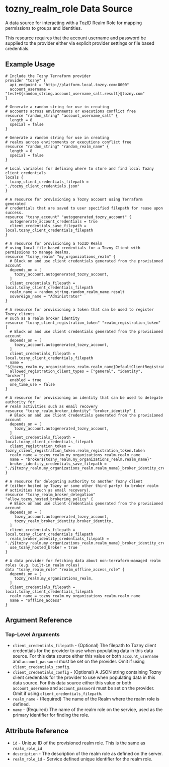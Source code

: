 # tozny_realm_role Data Source

A data source for interacting with a TozID Realm Role for mapping permissions to groups and identities.

This resource requires that the account username and password be supplied to the provider either via explicit provider settings or file based credentials.

## Example Usage
```hcl
# Include the Tozny Terraform provider
provider "tozny" {
  api_endpoint = "http://platform.local.tozny.com:8000"
  account_username = "test+${random_string.account_username_salt.result}@tozny.com"
}

# Generate a random string for use in creating
# accounts across environments or executions conflict free
resource "random_string" "account_username_salt" {
  length = 8
  special = false
}

# Generate a random string for use in creating
# realms across environments or executions conflict free
resource "random_string" "random_realm_name" {
  length = 8
  special = false
}

# Local variables for defining where to store and find local Tozny client credentials
locals {
  tozny_client_credentials_filepath = "./tozny_client_credentials.json"
}

# A resource for provisioning a Tozny account using Terraform generated
# credentials that are saved to user specified filepath for reuse upon success.
resource "tozny_account" "autogenerated_tozny_account" {
  autogenerate_account_credentials = true
  client_credentials_save_filepath = local.tozny_client_credentials_filepath
}

# A resource for provisioning a TozID Realm
# using local file based credentials for a Tozny Client with permissions to manage Realms.
resource "tozny_realm" "my_organizations_realm" {
  # Block on and use client credentials generated from the provisioned account
  depends_on = [
    tozny_account.autogenerated_tozny_account,
  ]
  client_credentials_filepath = local.tozny_client_credentials_filepath
  realm_name = random_string.random_realm_name.result
  sovereign_name = "Administrator"
}

# A resource for provisioning a token that can be used to register Tozny clients
# such as a realm broker identity
resource "tozny_client_registration_token" "realm_registration_token" {
  # Block on and use client credentials generated from the provisioned account
  depends_on = [
    tozny_account.autogenerated_tozny_account,
  ]
  client_credentials_filepath = local.tozny_client_credentials_filepath
  name = "${tozny_realm.my_organizations_realm.realm_name}DefaultClientRegistrationToken"
  allowed_registration_client_types = ["general", "identity", "broker"]
  enabled = true
  one_time_use = false
}

# A resource for provisioning an identity that can be used to delegate authority for
# realm activities such as email recovery
resource "tozny_realm_broker_identity" "broker_identity" {
  # Block on and use client credentials generated from the provisioned account
  depends_on = [
    tozny_account.autogenerated_tozny_account,
  ]
  client_credentials_filepath = local.tozny_client_credentials_filepath
  client_registration_token = tozny_client_registration_token.realm_registration_token.token
  realm_name = tozny_realm.my_organizations_realm.realm_name
  name = "broker${tozny_realm.my_organizations_realm.realm_name}"
  broker_identity_credentials_save_filepath = "./${tozny_realm.my_organizations_realm.realm_name}_broker_identity_credentials.json"
}

# A resource for delegating authority to another Tozny client
# (either hosted by Tozny or some other third party) to broker realm
# activities (such as email recovery).
resource "tozny_realm_broker_delegation" "allow_tozny_hosted_brokering_policy" {
  # Block on and use client credentials generated from the provisioned account
  depends_on = [
    tozny_account.autogenerated_tozny_account,
    tozny_realm_broker_identity.broker_identity,
  ]
  client_credentials_filepath = local.tozny_client_credentials_filepath
  realm_broker_identity_credentials_filepath = "./${tozny_realm.my_organizations_realm.realm_name}_broker_identity_credentials.json"
  use_tozny_hosted_broker = true
}

# A data provider for fetching data about non-terraform-managed realm roles (e.g. built-in realm roles)
data "tozny_realm_role" "realm_offline_access_role" {
  depends_on = [
    tozny_realm.my_organizations_realm,
  ]
  client_credentials_filepath = local.tozny_client_credentials_filepath
  realm_name = tozny_realm.my_organizations_realm.realm_name
  name = "offline_access"
}
```

## Argument Reference

### Top-Level Arguments

* `client_credentials_filepath` - (Optional) The filepath to Tozny client credentials for the provider to use when populating data in this data source. For this data source either this value or both `account_username` and `account_password` must be set on the provider. Omit if using `client_credentials_config`.
* `client_credentials_config` - (Optional) A JSON string containing Tozny client credentials for the provider to use when populating data in this data source. For this data source either this value or both `account_username` and `account_password` must be set on the provider. Omit if using `client_credentials_filepath`.
* `realm_name` - (Required) The name of the Realm where the realm role is defined.
* `name` - (Required) The name of the realm role on the service, used as the primary identifier for finding the role.

## Attribute Reference

* `id` - Unique ID of the provisioned realm role. This is the same as `realm_role_id`
* `description` - The description of the realm role as defined on the server.
* `realm_role_id` - Service defined unique identifier for the realm role.
